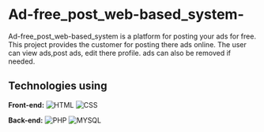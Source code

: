 # Ad-free_post_web-based_system-

Ad-free_post_web-based_system is a platform for posting your ads for free. This
project provides the customer for posting there ads online. The user can view ads,post ads, edit there profile. ads can also be
removed if needed.

## Technologies using

**Front-end:**  ![HTML](https://img.shields.io/badge/HTML-239120?style=for-the-badge&logo=html5&logoColor=white)
                ![CSS](https://img.shields.io/badge/CSS-239120?&style=for-the-badge&logo=css3&logoColor=white)

**Back-end:**   ![PHP](https://img.shields.io/badge/PHP-777BB4?style=for-the-badge&logo=php&logoColor=white)
                ![MYSQL](https://img.shields.io/badge/MySQL-005C84?style=for-the-badge&logo=mysql&logoColor=white)
